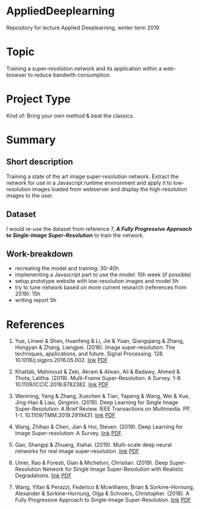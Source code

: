 # AppliedDeeplearning
Repository for lecture Applied Deeplearning, winter term 2019

# Topic

Training a super-resolution network and its application within a web-browser to reduce bandwith consumption.

# Project Type

Kind of: Bring your own method & beat the classics.

# Summary

## Short description

Training a state of the art image super-resolution network. Extract the network for use in a Javascript runtime environment and apply it to low-resolution images loaded from webserver and display the high-resolution images to the user.

## Dataset

I would re-use the dataset from reference 7, ***A Fully Progressive Approach to Single-Image Super-Resolution*** to train the network.

## Work-breakdown

-   recreating the model and training: 30-40h
-   implementing a Javascript part to use the model: 10h week (if possible)
-   setup prototype website with low-resolution images and model 5h
-   try to tune network based on more current research (references from 2019): 15h
-   writing report 5h

# References

1.  Yue, Linwei & Shen, Huanfeng & Li, Jie & Yuan, Qiangqiang & Zhang, Hongyan & Zhang, Liangpei. (2016). Image super-resolution: The techniques, applications, and future. Signal Processing. 128. 10.1016/j.sigpro.2016.05.002. 
[link](https://www.researchgate.net/publication/303182546_Image_super-resolution_The_techniques_applications_and_future)
[PDF](1_Image_super-resolution_The_techniques_applications.pdf)

2.  Khattab, Mahmoud & Zeki, Akram & Alwan, Ali & Badawy, Ahmed & Thota, Lalitha. (2018). Multi-Frame Super-Resolution: A Survey. 1-8. 10.1109/ICCIC.2018.8782382. 
[link](https://www.researchgate.net/publication/334888262_Multi-Frame_Super-Resolution_A_Survey)
[PDF](2_Multi-FrameSuper-ResolutionASurvey.pdf)

3.  Wenming, Yang & Zhang, Xuechen & Tian, Yapeng & Wang, Wei & Xue, Jing-Hao & Liao, Qingmin. (2019). Deep Learning for Single Image Super-Resolution: A Brief Review. IEEE Transactions on Multimedia. PP. 1-1. 10.1109/TMM.2019.2919431. 
[link](https://www.researchgate.net/publication/333440390_Deep_Learning_for_Single_Image_Super-Resolution_A_Brief_Review)
[PDF](3_Deep_Learning_for_Single_Image_Super-Resolution_a_brief_review.pdf)

4.  Wang, Zhihao & Chen, Jian & Hoi, Steven. (2019). Deep Learning for Image Super-resolution: A Survey. 
[link](https://arxiv.org/pdf/1902.06068.pdf)
[PDF](4_Deep_Learning_for_Image_Super-resolution_a_survey.pdf)

5.  Gao, Shangqi & Zhuang, Xiahai. (2019). Multi-scale deep neural networks for real image super-resolution. 
[link](http://openaccess.thecvf.com/content_CVPRW_2019/papers/NTIRE/Gao_Multi-Scale_Deep_Neural_Networks_for_Real_Image_Super-Resolution_CVPRW_2019_paper.pdf)
[PDF](5_Gao_Multi-Scale_Deep_Neural_Networks_for_Real_Image_Super-Resolution_CVPRW_2019_paper.pdf)

6.  Umer, Rao & Foresti, Gian & Micheloni, Christian. (2019). Deep Super-Resolution Network for Single Image Super-Resolution with Realistic Degradations. 
[link](https://www.researchgate.net/publication/335713902_Deep_Super-Resolution_Network_for_Single_Image_Super-Resolution_with_Realistic_Degradations)
[PDF](6_Deep_Super-Resolution_Network_for_Single_Image_Super_Resolution.pdf)

7. Wang, Yifan & Perazzi, Federico & Mcwilliams, Brian & Sorkine-Hornung, Alexander & Sorkine-Hornung, Olga & Schroers, Christopher. (2018). A Fully Progressive Approach to Single-Image Super-Resolution.
[link](https://igl.ethz.ch/projects/prosr/)
[PDF](7_prosr-cvprw-2018-wang-et-al.pdf)
